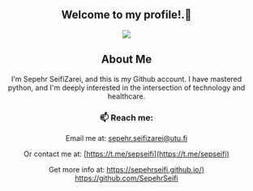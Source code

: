<div align="center">

## Welcome to my profile!.👋

<p >
  <a href="https://github.com/SepehrSeifi"><img src="https://readme-typing-svg.herokuapp.com?color=%230077ff&center=true&vCenter=true&lines=Hi+%2C+welcome+to+my+Github+page;I+am+Sepehr+SeifiZarei;I+am+an+Algorithm+Developer;"></a>
</p>

## About Me
I'm Sepehr SeifiZarei, and this is my Github account. I have mastered python, and I'm deeply interested in the intersection of technology and healthcare.


### 📫 Reach me:

Email me at: [sepehr.seifizarei@utu.fi](mailto:sepehr.seifizarei@utu.fi) 

Or contact me at: [https://t.me/sepseifi](https://t.me/sepseifi)

Get more info at: [https://sepehrseifi.github.io/)](https://sepehrseifi.github.io/)
https://github.com/SepehrSeifi
